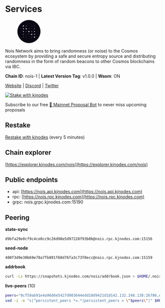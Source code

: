 # Services

<figure><img src="https://raw.githubusercontent.com/kj89/cosmos-images/main/logos/nois.png" alt=""><figcaption></figcaption></figure>

Nois Network aims to bring randomness (or noise)  to the Cosmos ecosystem by providing a safe and  secure entropy source and distributing randomness  in the form of random beacons to other Cosmos blockchains via IBC.

**Chain ID**: nois-1 | **Latest Version Tag**: v1.0.0 | **Wasm**: ON

[Website](https://nois.network) | [Discord](https://discord.gg/dHdpwtEb6F) | [Twitter](https://twitter.com/NoisRNG)

[![Stake with kjnodes](https://i.ibb.co/cr44Q8j/button-stake-with-kjnodes.png)](https://restake.app/nois/noisvaloper1fe7ju873fkknmfrmytaft93y5rlf0xcrqtp39k)

Subscribe to our free [🤖 Mainnet Proposal Bot](https://t.me/kjnodes_proposal_bot) to never miss upcoming proposals

## Restake

[Restake with kjnodes](https://restake.app/nois/noisvaloper1fe7ju873fkknmfrmytaft93y5rlf0xcrqtp39k) (every 5 minutes)
## Chain explorer
[https://explorer.kjnodes.com/nois](https://explorer.kjnodes.com/nois)

## Public endpoints

* api: [https://nois.api.kjnodes.com](https://nois.api.kjnodes.com)
* rpc: [https://nois.rpc.kjnodes.com](https://nois.rpc.kjnodes.com)
* grpc: nois.grpc.kjnodes.com:15190

## Peering

**state-sync**

```text
d9bfa29e0cf9c4ce0cc9c26d98e5d97228f93b0b@nois.rpc.kjnodes.com:15156
```

**seed-node**

```text
400f3d9e30b69e78a7fb891f60d76fa3c73f0ecc@nois.rpc.kjnodes.com:15159
```

**addrbook**
```bash
curl -Ls https://snapshots.kjnodes.com/nois/addrbook.json > $HOME/.noisd/config/addrbook.json
```

**live-peers** (10)
```bash
peers="0cf59ab91e4a96d6e5427d903644edd18d9421d1@142.132.248.138:26786,ed0cce5194ebefdf2f4d9301efc9a12101c35aa2@57.128.163.232:26656,ebc272824924ea1a27ea3183dd0b9ba713494f83@195.3.220.136:27286,9d21af60ad2568ffcb55a0bd0eb03b6cfa2644c5@49.12.120.113:26656,23d7872bdd8b1bf80b52cb20da57b88a4935bc3d@65.109.30.197:22656,288e7a14ccac3cdc1d8ab20335d4c48edf5930f2@84.46.250.136:17356,f03752476d5f328b26960e20b6101a68c3c9cd6d@65.109.112.170:27656,6ef1914f30ac7becdf2c718b65c61cd618b7021a@57.128.144.242:26656,e541e3a182bcb8d8da8cea17716d12f0b730a0a6@144.76.40.53:17356,533bff9f712beefd9e17066f1c71414fc70335e6@213.202.208.101:26656"
sed -i -e "s|^persistent_peers *=.*|persistent_peers = \"$peers\"|" $HOME/.noisd/config/config.toml
```
